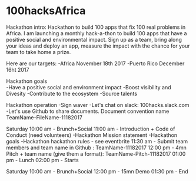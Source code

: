 # 100hacksAfrica

Hackathon intro:
Hackathon to build 100 apps that fix 100 real problems in Africa.
I am launching a monthly hack-a-thon to build 100 apps that have a positive social and environmental impact.
Sign up as a team, bring along your ideas and deploy an app, measure the impact with the chance for your team to take home a prize.

Here are our targets:
-Africa November 18th 2017
-Puerto Rico December 16ht 2017

Hackathon goals  
-Have a positive social and environment impact
-Boost visibility and Divesity
-Contribute to the ecosystem
-Source talents

Hackathon operation
-Sign waver 
-Let's chat on slack: 100hacks.slack.com 
-Let's use Github to share documents. Document convention name TeamName-FileName-11182017

Saturday
10:00 am - Brunch+Social
11:00 am - Introduction + Code of Conduct (need volunteers)
-Hackathon Mission statement
-Hackathon goals
-Hackathon hackathon rules - see eventbrite
11:30 am - Submit team members and team name in Github : TeamName-11182017
12:00 pm - 4mn Pitch + team name (give them a format): TeamName-Pitch-11182017
01:00 pm - Lunch
02:00 pm - Starts

Saturday
10:00 am - Brunch+Social
12:00 pm - 15mn Demo
01:30 pm - End
